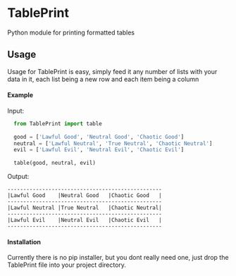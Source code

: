 # TablePrint
Python module for printing formatted tables

## Usage
Usage for TablePrint is easy, simply feed it any number of lists with your data in it, each list being a new row and each item being a column
#### Example
Input:
```python
  from TablePrint import table
  
  good = ['Lawful Good', 'Neutral Good', 'Chaotic Good']
  neutral = ['Lawful Neutral', 'True Neutral', 'Chaotic Neutral']
  evil = ['Lawful Evil', 'Neutral Evil', 'Chaotic Evil']
  
  table(good, neutral, evil)
```
Output:
```
-------------------------------------------------
|Lawful Good    |Neutral Good   |Chaotic Good   |
-------------------------------------------------
|Lawful Neutral |True Neutral   |Chaotic Neutral|
-------------------------------------------------
|Lawful Evil    |Neutral Evil   |Chaotic Evil   |
-------------------------------------------------
```
#### Installation
Currently there is no pip installer, but you dont really need one, just drop the TablePrint file into your project directory.
